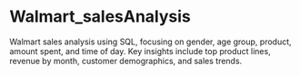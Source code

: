 # Walmart_salesAnalysis

Walmart sales analysis using SQL, focusing on gender, age group, product, amount spent, and time of day. Key insights include top product lines, revenue by month, customer demographics, and sales trends.
